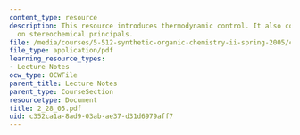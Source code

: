 ```yaml
---
content_type: resource
description: This resource introduces thermodynamic control. It also contains readings
  on stereochemical principals.
file: /media/courses/5-512-synthetic-organic-chemistry-ii-spring-2005/c352ca1a8ad903abae37d31d6979aff7_2_28_05.pdf
file_type: application/pdf
learning_resource_types:
- Lecture Notes
ocw_type: OCWFile
parent_title: Lecture Notes
parent_type: CourseSection
resourcetype: Document
title: 2_28_05.pdf
uid: c352ca1a-8ad9-03ab-ae37-d31d6979aff7
---
```

